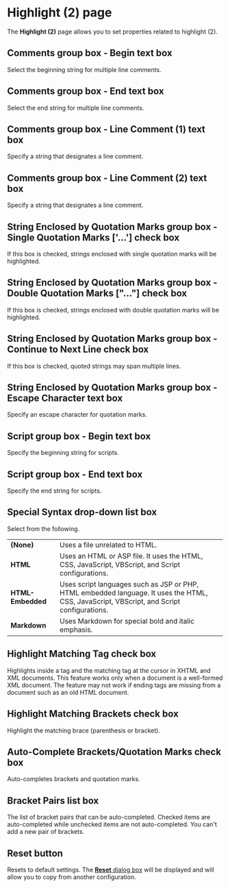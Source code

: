 # Highlight (2) page

The **Highlight (2)** page allows you to set properties related to
highlight (2).

## Comments group box - Begin text box

Select the beginning string for multiple line comments.

## Comments group box - End text box

Select the end string for multiple line comments.

## Comments group box - Line Comment (1) text box

Specify a string that designates a line comment.

## Comments group box - Line Comment (2) text box

Specify a string that designates a line comment.

## String Enclosed by Quotation Marks group box - Single Quotation Marks \['...'\] check box

If this box is checked, strings enclosed with single quotation marks will be
highlighted.

## String Enclosed by Quotation Marks group box - Double Quotation Marks \["..."\] check box

If this box is checked, strings enclosed with double quotation marks will
be highlighted.

## String Enclosed by Quotation Marks group box - Continue to Next Line check box

If this box is checked, quoted strings may span multiple lines.

## String Enclosed by Quotation Marks group box - Escape Character text box

Specify an escape character for quotation marks.

## Script group box - Begin text box

Specify the beginning string for scripts.

## Script group box - End text box

Specify the end string for scripts.

## Special Syntax drop-down list box

Select from the following.

|     |     |
| --- | --- |
| **(None)** | Uses a file unrelated to HTML. |
| **HTML** | Uses an HTML or ASP file. It uses the HTML, CSS, JavaScript, VBScript, and Script configurations. |
| **HTML-Embedded** | Uses script languages such as JSP or PHP, HTML embedded language. It uses the HTML, CSS, JavaScript, VBScript, and Script configurations. |
| **Markdown** | Uses Markdown for special bold and italic emphasis. |

## Highlight Matching Tag check box

Highlights inside a tag and the matching tag at the cursor in XHTML and XML documents. This feature works only when a document is a well-formed XML document. The feature may not work if ending tags
are missing from a document such as an old HTML document.

## Highlight Matching Brackets check box

Highlight the matching brace (parenthesis or bracket).

## Auto-Complete Brackets/Quotation Marks check box

Auto-completes brackets and quotation marks.

## Bracket Pairs list box

The list of bracket pairs that can be auto-completed. Checked items are auto-completed while unchecked items are not auto-completed. You can't add a new pair of brackets.

## Reset button

Resets to default settings. The
[**Reset** dialog box](../reset/index) will be displayed
and will allow you to copy from another configuration.

